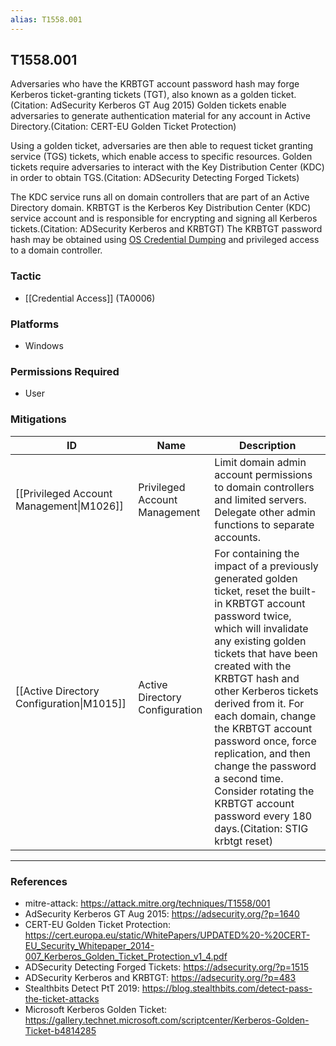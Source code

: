 ```yaml
---
alias: T1558.001
---
```


## T1558.001

Adversaries who have the KRBTGT account password hash may forge Kerberos ticket-granting tickets (TGT), also known as a golden ticket.(Citation: AdSecurity Kerberos GT Aug 2015) Golden tickets enable adversaries to generate authentication material for any account in Active Directory.(Citation: CERT-EU Golden Ticket Protection) 

Using a golden ticket, adversaries are then able to request ticket granting service (TGS) tickets, which enable access to specific resources. Golden tickets require adversaries to interact with the Key Distribution Center (KDC) in order to obtain TGS.(Citation: ADSecurity Detecting Forged Tickets)

The KDC service runs all on domain controllers that are part of an Active Directory domain. KRBTGT is the Kerberos Key Distribution Center (KDC) service account and is responsible for encrypting and signing all Kerberos tickets.(Citation: ADSecurity Kerberos and KRBTGT) The KRBTGT password hash may be obtained using [OS Credential Dumping](https://attack.mitre.org/techniques/T1003) and privileged access to a domain controller.


### Tactic
- [[Credential Access]] (TA0006)

### Platforms
- Windows

### Permissions Required
- User

### Mitigations

| ID | Name | Description |
| --- | --- | --- |
| [[Privileged Account Management\|M1026]] | Privileged Account Management | Limit domain admin account permissions to domain controllers and limited servers. Delegate other admin functions to separate accounts. |
| [[Active Directory Configuration\|M1015]] | Active Directory Configuration | For containing the impact of a previously generated golden ticket, reset the built-in KRBTGT account password twice, which will invalidate any existing golden tickets that have been created with the KRBTGT hash and other Kerberos tickets derived from it. For each domain, change the KRBTGT account password once, force replication, and then change the password a second time. Consider rotating the KRBTGT account password every 180 days.(Citation: STIG krbtgt reset) |


---
### References

- mitre-attack: https://attack.mitre.org/techniques/T1558/001
- AdSecurity Kerberos GT Aug 2015: https://adsecurity.org/?p=1640
- CERT-EU Golden Ticket Protection: https://cert.europa.eu/static/WhitePapers/UPDATED%20-%20CERT-EU_Security_Whitepaper_2014-007_Kerberos_Golden_Ticket_Protection_v1_4.pdf
- ADSecurity Detecting Forged Tickets: https://adsecurity.org/?p=1515
- ADSecurity Kerberos and KRBTGT: https://adsecurity.org/?p=483
- Stealthbits Detect PtT 2019: https://blog.stealthbits.com/detect-pass-the-ticket-attacks
- Microsoft Kerberos Golden Ticket: https://gallery.technet.microsoft.com/scriptcenter/Kerberos-Golden-Ticket-b4814285
